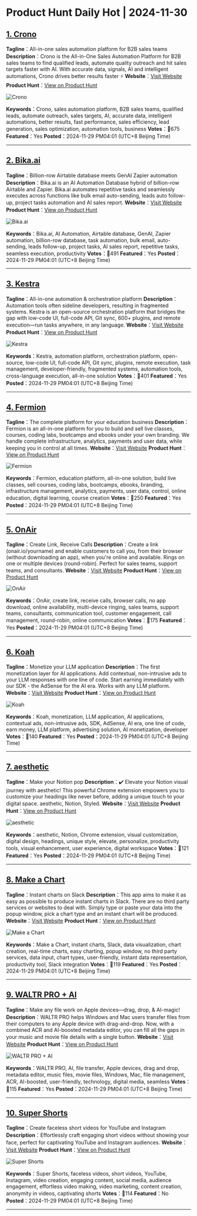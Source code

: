 # Product Hunt Daily Hot | 2024-11-30

## [1. Crono](https://www.producthunt.com/posts/crono-7?utm_campaign=producthunt-api&utm_medium=api-v2&utm_source=Application%3A+phtrends+%28ID%3A+147529%29)
**Tagline**：All-in-one sales automation platform for B2B sales teams
**Description**：Crono is the All-in-One Sales Automation Platform for B2B sales teams to find qualified leads, automate quality outreach and hit sales targets faster with AI. With accurate data, signals, AI and intelligent automations, Crono drives better results faster ⚡️
**Website**：[Visit Website](https://www.producthunt.com/r/AO3TI2ISKULJUM?utm_campaign=producthunt-api&utm_medium=api-v2&utm_source=Application%3A+phtrends+%28ID%3A+147529%29)
**Product Hunt**：[View on Product Hunt](https://www.producthunt.com/posts/crono-7?utm_campaign=producthunt-api&utm_medium=api-v2&utm_source=Application%3A+phtrends+%28ID%3A+147529%29)

![Crono](https://ph-files.imgix.net/f4b941f3-71b0-4f7d-8799-8e7d0936d5a5.png?auto=format&fit=crop&frame=1&h=512&w=1024)

**Keywords**：Crono, sales automation platform, B2B sales teams, qualified leads, automate outreach, sales targets, AI, accurate data, intelligent automations, better results, fast performance, sales efficiency, lead generation, sales optimization, automation tools, business
**Votes**：🔺675
**Featured**：Yes
**Posted**：2024-11-29 PM04:01 (UTC+8 Beijing Time)

---

## [2. Bika.ai](https://www.producthunt.com/posts/bika-ai?utm_campaign=producthunt-api&utm_medium=api-v2&utm_source=Application%3A+phtrends+%28ID%3A+147529%29)
**Tagline**：Billion-row Airtable database meets GenAI Zapier automation
**Description**：Bika.ai is an AI Automation Database hybrid of billion-row Airtable and Zapier. Bika.ai automates repetitive tasks and seamlessly executes across functions like bulk email auto-sending, leads auto follow-up, project tasks automation and AI sales report.
**Website**：[Visit Website](https://www.producthunt.com/r/6D4LM3HVBZHNIW?utm_campaign=producthunt-api&utm_medium=api-v2&utm_source=Application%3A+phtrends+%28ID%3A+147529%29)
**Product Hunt**：[View on Product Hunt](https://www.producthunt.com/posts/bika-ai?utm_campaign=producthunt-api&utm_medium=api-v2&utm_source=Application%3A+phtrends+%28ID%3A+147529%29)

![Bika.ai](https://ph-files.imgix.net/f08ffee6-a7ac-4f5b-8063-0b9dc868fc35.png?auto=format&fit=crop&frame=1&h=512&w=1024)

**Keywords**：Bika.ai, AI Automation, Airtable database, GenAI, Zapier automation, billion-row database, task automation, bulk email, auto-sending, leads follow-up, project tasks, AI sales report, repetitive tasks, seamless execution, productivity
**Votes**：🔺491
**Featured**：Yes
**Posted**：2024-11-29 PM04:01 (UTC+8 Beijing Time)

---

## [3. Kestra](https://www.producthunt.com/posts/kestra?utm_campaign=producthunt-api&utm_medium=api-v2&utm_source=Application%3A+phtrends+%28ID%3A+147529%29)
**Tagline**：All-in-one automation & orchestration platform
**Description**：Automation tools often sideline developers, resulting in fragmented systems. Kestra is an open-source orchestration platform that bridges the gap with low-code UI, full-code API, Git sync, 600+ plugins, and remote execution—run tasks anywhere, in any language.
**Website**：[Visit Website](https://www.producthunt.com/r/JICHHZK2PEENTN?utm_campaign=producthunt-api&utm_medium=api-v2&utm_source=Application%3A+phtrends+%28ID%3A+147529%29)
**Product Hunt**：[View on Product Hunt](https://www.producthunt.com/posts/kestra?utm_campaign=producthunt-api&utm_medium=api-v2&utm_source=Application%3A+phtrends+%28ID%3A+147529%29)

![Kestra](https://ph-files.imgix.net/09502a2d-7159-4c08-89a9-8ee1d030655e.jpeg?auto=format&fit=crop&frame=1&h=512&w=1024)

**Keywords**：Kestra, automation platform, orchestration platform, open-source, low-code UI, full-code API, Git sync, plugins, remote execution, task management, developer-friendly, fragmented systems, automation tools, cross-language execution, all-in-one solution
**Votes**：🔺401
**Featured**：Yes
**Posted**：2024-11-29 PM04:01 (UTC+8 Beijing Time)

---

## [4. Fermion](https://www.producthunt.com/posts/fermion?utm_campaign=producthunt-api&utm_medium=api-v2&utm_source=Application%3A+phtrends+%28ID%3A+147529%29)
**Tagline**：The complete platform for your education business
**Description**：Fermion is an all-in-one platform for you to build and sell live classes, courses, coding labs, bootcamps and ebooks under your own branding. We handle complete infrastructure, analytics, payments and user data, while keeping you in control at all times.
**Website**：[Visit Website](https://www.producthunt.com/r/UEC67M73RHIM52?utm_campaign=producthunt-api&utm_medium=api-v2&utm_source=Application%3A+phtrends+%28ID%3A+147529%29)
**Product Hunt**：[View on Product Hunt](https://www.producthunt.com/posts/fermion?utm_campaign=producthunt-api&utm_medium=api-v2&utm_source=Application%3A+phtrends+%28ID%3A+147529%29)

![Fermion](https://ph-files.imgix.net/27fd490b-9176-4230-b2c2-daa65882c501.png?auto=format&fit=crop&frame=1&h=512&w=1024)

**Keywords**：Fermion, education platform, all-in-one solution, build live classes, sell courses, coding labs, bootcamps, ebooks, branding, infrastructure management, analytics, payments, user data, control, online education, digital learning, course creation
**Votes**：🔺250
**Featured**：Yes
**Posted**：2024-11-29 PM04:01 (UTC+8 Beijing Time)

---

## [5. OnAir](https://www.producthunt.com/posts/onair-3?utm_campaign=producthunt-api&utm_medium=api-v2&utm_source=Application%3A+phtrends+%28ID%3A+147529%29)
**Tagline**：Create Link, Receive Calls
**Description**：Create a link (onair.io/yourname) and enable customers to call you, from their browser (without downloading an app), when you're online and available. Rings on one or multiple devices (round-robin). Perfect for sales teams, support teams, and consultants.
**Website**：[Visit Website](https://www.producthunt.com/r/6MQZDIHCJ5SRW5?utm_campaign=producthunt-api&utm_medium=api-v2&utm_source=Application%3A+phtrends+%28ID%3A+147529%29)
**Product Hunt**：[View on Product Hunt](https://www.producthunt.com/posts/onair-3?utm_campaign=producthunt-api&utm_medium=api-v2&utm_source=Application%3A+phtrends+%28ID%3A+147529%29)

![OnAir](https://ph-files.imgix.net/385ac140-76c3-4434-bd63-35f600e5cd74.webp?auto=format&fit=crop&frame=1&h=512&w=1024)

**Keywords**：OnAir, create link, receive calls, browser calls, no app download, online availability, multi-device ringing, sales teams, support teams, consultants, communication tool, customer engagement, call management, round-robin, online communication
**Votes**：🔺175
**Featured**：Yes
**Posted**：2024-11-29 PM04:01 (UTC+8 Beijing Time)

---

## [6. Koah](https://www.producthunt.com/posts/koah-2?utm_campaign=producthunt-api&utm_medium=api-v2&utm_source=Application%3A+phtrends+%28ID%3A+147529%29)
**Tagline**：Monetize your LLM application
**Description**：The first monetization layer for AI applications. Add contextual, non-intrusive ads to your LLM responses with one line of code. Start earning immediately with our SDK - the AdSense for the AI era. Works with any LLM platform.
**Website**：[Visit Website](https://www.producthunt.com/r/ZV7ROKP54OYRKC?utm_campaign=producthunt-api&utm_medium=api-v2&utm_source=Application%3A+phtrends+%28ID%3A+147529%29)
**Product Hunt**：[View on Product Hunt](https://www.producthunt.com/posts/koah-2?utm_campaign=producthunt-api&utm_medium=api-v2&utm_source=Application%3A+phtrends+%28ID%3A+147529%29)

![Koah](https://ph-files.imgix.net/eeb6f9e9-f412-4444-b372-995d08244048.png?auto=format&fit=crop&frame=1&h=512&w=1024)

**Keywords**：Koah, monetization, LLM application, AI applications, contextual ads, non-intrusive ads, SDK, AdSense, AI era, one line of code, earn money, LLM platform, advertising solution, AI monetization, developer
**Votes**：🔺140
**Featured**：Yes
**Posted**：2024-11-29 PM04:01 (UTC+8 Beijing Time)

---

## [7. aesthetic](https://www.producthunt.com/posts/aesthetic?utm_campaign=producthunt-api&utm_medium=api-v2&utm_source=Application%3A+phtrends+%28ID%3A+147529%29)
**Tagline**：Make your Notion pop
**Description**：✔️ Elevate your Notion visual journey with aesthetic! This powerful Chrome extension empowers you to customize your headings like never before, adding a unique touch to your digital space. aesthetic, Notion, Styled.
**Website**：[Visit Website](https://www.producthunt.com/r/ND32NIR4L423CI?utm_campaign=producthunt-api&utm_medium=api-v2&utm_source=Application%3A+phtrends+%28ID%3A+147529%29)
**Product Hunt**：[View on Product Hunt](https://www.producthunt.com/posts/aesthetic?utm_campaign=producthunt-api&utm_medium=api-v2&utm_source=Application%3A+phtrends+%28ID%3A+147529%29)

![aesthetic](https://ph-files.imgix.net/7156f8d6-2b19-4f48-9a35-5e26a2f25734.png?auto=format&fit=crop&frame=1&h=512&w=1024)

**Keywords**：aesthetic, Notion, Chrome extension, visual customization, digital design, headings, unique style, elevate, personalize, productivity tools, visual enhancement, user experience, digital workspace
**Votes**：🔺121
**Featured**：Yes
**Posted**：2024-11-29 PM04:01 (UTC+8 Beijing Time)

---

## [8. Make a Chart](https://www.producthunt.com/posts/make-a-chart?utm_campaign=producthunt-api&utm_medium=api-v2&utm_source=Application%3A+phtrends+%28ID%3A+147529%29)
**Tagline**：Instant charts on Slack
**Description**：This app aims to make it as easy as possible to produce instant charts in Slack. There are no third party services or websites to deal with. Simply type or paste your data into the popup window, pick a chart type and an instant chart will be produced.
**Website**：[Visit Website](https://www.producthunt.com/r/ZCTNOHOUAJ6D3H?utm_campaign=producthunt-api&utm_medium=api-v2&utm_source=Application%3A+phtrends+%28ID%3A+147529%29)
**Product Hunt**：[View on Product Hunt](https://www.producthunt.com/posts/make-a-chart?utm_campaign=producthunt-api&utm_medium=api-v2&utm_source=Application%3A+phtrends+%28ID%3A+147529%29)

![Make a Chart](https://ph-files.imgix.net/6d7d05c1-35c0-4b35-9ca0-c3b7a62a3a82.png?auto=format&fit=crop&frame=1&h=512&w=1024)

**Keywords**：Make a Chart, instant charts, Slack, data visualization, chart creation, real-time charts, easy charting, popup window, no third party services, data input, chart types, user-friendly, instant data representation, productivity tool, Slack integration
**Votes**：🔺119
**Featured**：Yes
**Posted**：2024-11-29 PM04:01 (UTC+8 Beijing Time)

---

## [9. WALTR PRO + AI](https://www.producthunt.com/posts/waltr-pro-ai?utm_campaign=producthunt-api&utm_medium=api-v2&utm_source=Application%3A+phtrends+%28ID%3A+147529%29)
**Tagline**：Make any file work on Apple devices—drag, drop, & AI-magic!
**Description**：WALTR PRO helps Windows and Mac users transfer files from their computers to any Apple device with drag-and-drop. Now, with a combined ACR and AI-boosted metadata editor, you can fill all the gaps in your music and movie file details with a single button.
**Website**：[Visit Website](https://www.producthunt.com/r/YXSNQJXCC55OG5?utm_campaign=producthunt-api&utm_medium=api-v2&utm_source=Application%3A+phtrends+%28ID%3A+147529%29)
**Product Hunt**：[View on Product Hunt](https://www.producthunt.com/posts/waltr-pro-ai?utm_campaign=producthunt-api&utm_medium=api-v2&utm_source=Application%3A+phtrends+%28ID%3A+147529%29)

![WALTR PRO + AI](https://ph-files.imgix.net/447fabc2-60c4-4962-9b58-63ee42adc238.png?auto=format&fit=crop&frame=1&h=512&w=1024)

**Keywords**：WALTR PRO, AI, file transfer, Apple devices, drag and drop, metadata editor, music files, movie files, Windows, Mac, file management, ACR, AI-boosted, user-friendly, technology, digital media, seamless
**Votes**：🔺115
**Featured**：Yes
**Posted**：2024-11-29 PM04:01 (UTC+8 Beijing Time)

---

## [10. Super Shorts](https://www.producthunt.com/posts/super-shorts?utm_campaign=producthunt-api&utm_medium=api-v2&utm_source=Application%3A+phtrends+%28ID%3A+147529%29)
**Tagline**：Create faceless short videos for YouTube and Instagram
**Description**：Effortlessly craft engaging short videos without showing your face, perfect for captivating YouTube and Instagram audiences.
**Website**：[Visit Website](https://www.producthunt.com/r/X7GAWXHRJT5LY2?utm_campaign=producthunt-api&utm_medium=api-v2&utm_source=Application%3A+phtrends+%28ID%3A+147529%29)
**Product Hunt**：[View on Product Hunt](https://www.producthunt.com/posts/super-shorts?utm_campaign=producthunt-api&utm_medium=api-v2&utm_source=Application%3A+phtrends+%28ID%3A+147529%29)

![Super Shorts](https://ph-files.imgix.net/9cc748c4-d3c1-498b-896c-05e9ac6eb710.png?auto=format&fit=crop&frame=1&h=512&w=1024)

**Keywords**：Super Shorts, faceless videos, short videos, YouTube, Instagram, video creation, engaging content, social media, audience engagement, effortless video making, video marketing, content creation, anonymity in videos, captivating shorts
**Votes**：🔺114
**Featured**：No
**Posted**：2024-11-29 PM04:01 (UTC+8 Beijing Time)

---

